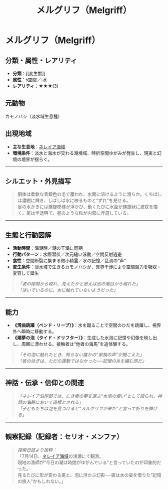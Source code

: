 ﻿---
title: メルグリフ（Melgriff）
layout: single
categories: [モンスター]
tags: [モンスター,空間,水,変生獣,ネレイア海域]
---


# メルグリフ（Melgriff）

## 分類・属性・レアリティ
* **分類**：[[変生獣]]
* **属性**：🌀空間／💧水
* **レアリティ**：★★★(3)

## 元動物
カモノハシ（淡水域生息種）

## 出現地域
* **主な生息地**：[ネレイア海域](place/nereia_ocean.md)
* **環境条件**：淡水と海水が交わる潮境域、時折空間ゆがみが発生し、現実と幻境の境界が揺らぐ。

---

## シルエット・外見描写
> 胴体は柔軟な青銀色の毛で覆われ、水面に溶けるように滑らか。くちばしは濃紺に輝き、しばしば水に映るものと“ずれ”を見せる。  
> 足の水かきには螺旋模様が浮かび、動くたびに水面が螺旋状に波紋を描く。尾は半透明で、星のような粒が内部に浮遊している。

---

## 生態と行動図解
* **活動時間**：満潮時／潮の干満に同期
* **行動パターン**：水際潜伏／次元縫い泳動／空間反射逃避
* **食性**：空間断裂に集まる微小精霊／水の記憶／乱流の“声”
* **変生条件**：淡水域で生きるカモノハシが、異界干渉により空間魔力を吸収・変容して誕生

> *「波の隙間から現れ、見えたかと思えば別の潮目から現れた」*  
> *「泳いでいるのに、水に触れていないようだった」*

---

## 能力
* **《湾曲跳躍（ベンド・リープ）》**：水を蹴ることで空間のひだを跳躍し、視界外へ瞬時に移動する。
* **《潮夢の泡（タイド・ドリフター）》**：生成した水泡に記憶や幻像を映し出し、周囲に漂わせる。接触者は“他者の海馬”を追体験する。

> *「その泡に触れたとき、知らない誰かの“家族の声”が聞こえた」*  
> *「彼の泳ぎは、ただの運動ではなかった──記憶の糸を編む旅だ」*

---

## 神話・伝承・信仰との関連
> *「ネレイア沿岸部では、亡き者の夢を運ぶ“水泡の使い”として語られ、神話の海路において道標とされる」*  
> *「子どもたちは泡を見つけると“メルグリフが来た”と言って祈りを捧げる」*

---

## 観察記録（記録者：セリオ・メンファ）

> *探索日誌より抜粋：*  
> 「7月14日、[ネレイア海域](place/nereia_ocean.md)の浅瀬にて観測。  
> 現地の漁師が“今日の潮は時間がゆがんでいる”と言っていたのが印象的だった。  
> 見るたびに形が変わる尾と、泡に浮かぶ幻影──彼は水の姿を借りた“記憶の旅人”かもしれない。」

